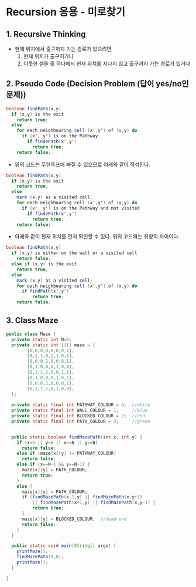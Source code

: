 # Recursion 응용 - 미로찾기

## 1. Recursive Thinking
- 현재 위치에서 출구까지 가는 경로가 있으려면
  1. 현재 위치가 출구이거나
  2. 이웃한 셀들 중 하나에서 현재 위치를 지나지 않고 출구까지 가는 경로가 있거나

## 2. Pseudo Code (Decision Problem (답이 yes/no인 문제))
~~~java
boolean findPath(x,y)
  if (x,y) is the exit
    return true;
  else
    for each neighbouring cell (x',y') of (x,y) do
      if (x', y') is on the Pathway
        if findePath(x',y')
          return true;
    return false;
~~~
- 위의 코드는 무한루프에 빠질 수 있으므로 아래와 같이 작성한다.
~~~java
boolean findPath(x,y)
  if (x,y) is the exit
    return true;
  else
    mark (x,y) as a visited cell;
    for each neighbouring cell (x',y') of (x,y) do
      if (x', y') is on the Pathway and not visited
        if findePath(x',y')
          return true;
    return false;
~~~
- 아래와 같이 현재 위치를 먼저 확인할 수 있다. 위의 코드와는 취향의 차이이다.
~~~java
boolean findPath(x,y)
  if (x,y) is either on the wall or a visited cell
    return false;
  else if (x,y) is the exit
    return true;
  else
    mark (x,y) as a visited cell;
    for each neighbouring cell (x',y') of (x,y) do
      if findPath(x',y')
          return true;
    return false;
~~~

## 3. Class Maze
~~~java
public class Maze {
  private static int N=8;
  private static int [][] maze = {
        {0,0,0,0,0,0,0,1},
        {0,1,1,0,1,1,0,1},
        {0,0,0,1,0,0,0,1},
        {0,1,0,0,1,1,0,0},
        {0,1,1,1,0,0,1,1},
        {0,1,0,0,0,1,0,1},
        {0,0,0,1,0,0,0,1},
        {0,1,1,1,0,1,0,0},
  };
  
  private static final int PATHWAY_COLOUR = 0;  //white
  private static final int WALL_COLOUR = 1;     //blue
  private static final int BLOCKED_COLOUR = 2;  //red
  private static final int PATH_COLOUR = 3;     //green


  public static boolean findMazePath(int x, int y) {
    if (x<0 || y<0 || x>=N || y>=N)
      return false;
    else if (maze[x][y] != PATHWAY_COLOUR)
      return false;
    else if (x==N-1 && y==N-1) {
      maze[x][y] = PATH_COLOUR;
      return true;
    }
    else {
      maze[x][y] = PATH_COLOUR;
      if (findMazePath(x-1,y) || findMazePath(x,y+1)
          || findMazePath(x+1,y) || findMazePath(x,y-1) {
          return true;
      }
      maze[x][y] = BLOCKED_COLOUR;  //dead end
      return false;
    }
  }

  public static void main(String[] args) {
    printMaze();
    findMazePath(0,0);
    printMaze();
  }

}
~~~
